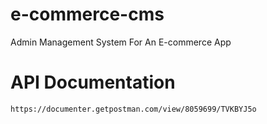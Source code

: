 # e-commerce-cms
Admin Management System For An E-commerce App

# API Documentation

```
https://documenter.getpostman.com/view/8059699/TVKBYJ5o
```